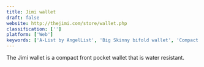 ```yaml
---
title: Jimi wallet
draft: false 
website: http://thejimi.com/store/wallet.php
classification: ['']
platform: ['Web']
keywords: ['A-List by AngelList', 'Big Skinny bifold wallet', 'Compact Coin', 'Lean essentials', 'Mnmllist', 'Startup Jobs', 'Supr Slim', 'The Flip Wallet', 'Thinfold Micro', 'Woolet']
---
```

The Jimi wallet is a compact front pocket wallet that is water resistant.